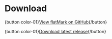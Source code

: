 # Download

<!-- robots: noindex, nofollow -->

{button color-01}[View flatMark on GitHub](https://github.com/elektrischerwalfisch/flatmark){/button}

{button color-01}[Download latest release](https://github.com/elektrischerwalfisch/flatmark/releases/latest){/button}